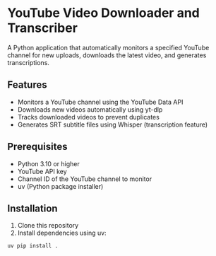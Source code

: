 # YouTube Video Downloader and Transcriber

A Python application that automatically monitors a specified YouTube channel for new uploads, downloads the latest video, and generates transcriptions.

## Features
- Monitors a YouTube channel using the YouTube Data API
- Downloads new videos automatically using yt-dlp
- Tracks downloaded videos to prevent duplicates
- Generates SRT subtitle files using Whisper (transcription feature)

## Prerequisites
- Python 3.10 or higher
- YouTube API key
- Channel ID of the YouTube channel to monitor
- uv (Python package installer)

## Installation
1. Clone this repository
2. Install dependencies using uv:
```bash
uv pip install .
```
